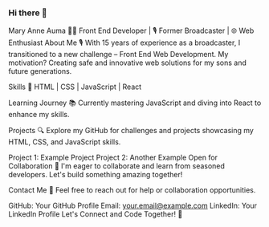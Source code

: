 ### Hi there 👋

Mary Anne Auma
👨‍💻 Front End Developer | 🎙️ Former Broadcaster | 🌐 Web Enthusiast
About Me
🎙️ With 15 years of experience as a broadcaster, I transitioned to a new challenge – Front End Web Development. My motivation? Creating safe and innovative web solutions for my sons and future generations.

Skills
🚀 HTML | CSS | JavaScript | React

Learning Journey
📚 Currently mastering JavaScript and diving into React to enhance my skills.

Projects
🔍 Explore my GitHub for challenges and projects showcasing my HTML, CSS, and JavaScript skills.

Project 1: Example Project
Project 2: Another Example
Open for Collaboration
💬 I'm eager to collaborate and learn from seasoned developers. Let's build something amazing together!

Contact Me
📧 Feel free to reach out for help or collaboration opportunities.

GitHub: Your GitHub Profile
Email: your.email@example.com
LinkedIn: Your LinkedIn Profile
Let's Connect and Code Together! 🚀

<!--
**maryanne4jc/maryanne4jc** is a ✨ _special_ ✨ repository because its `README.md` (this file) appears on your GitHub profile.

Here are some ideas to get you started:

- 🔭 I’m currently working on ...
- 🌱 I’m currently learning ...
- 👯 I’m looking to collaborate on ...
- 🤔 I’m looking for help with ...
- 💬 Ask me about ...
- 📫 How to reach me: ...
- 😄 Pronouns: ...
- ⚡ Fun fact: ...
-->
